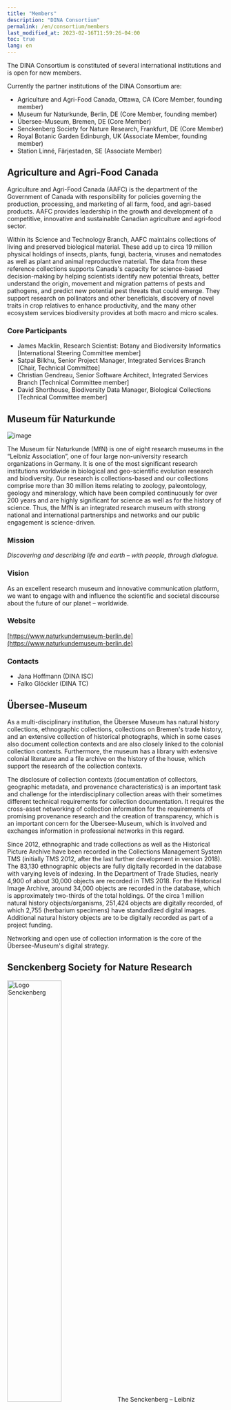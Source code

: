 ```yaml
---
title: "Members"
description: "DINA Consortium"
permalink: /en/consortium/members
last_modified_at: 2023-02-16T11:59:26-04:00
toc: true
lang: en
---
```


The DINA Consortium is constituted of several international institutions and is open for new members.

Currently the partner institutions of the DINA Consortium are:

- Agriculture and Agri-Food Canada, Ottawa, CA (Core Member, founding member)
- Museum fur Naturkunde, Berlin, DE (Core Member, founding member)
- Übersee-Museum, Bremen, DE (Core Member)
- Senckenberg Society for Nature Research, Frankfurt, DE (Core Member)
- Royal Botanic Garden Edinburgh, UK (Associate Member, founding member)
- Station Linné, Färjestaden, SE (Associate Member)

## Agriculture and Agri-Food Canada

Agriculture and Agri-Food Canada (AAFC) is the department of the Government of Canada with responsibility for policies governing the production, processing, and marketing of all farm, food, and agri-based products. AAFC provides leadership in the growth and development of a competitive, innovative and sustainable Canadian agriculture and agri-food sector.

Within its Science and Technology Branch, AAFC maintains collections of living and preserved biological material. These add up to circa 19 million physical holdings of insects, plants, fungi, bacteria, viruses and nematodes as well as plant and animal reproductive material. The data from these reference collections supports Canada's capacity for science-based decision-making by helping scientists identify new potential threats, better understand the origin, movement and migration patterns of pests and pathogens, and predict new potential pest threats that could emerge. They support research on pollinators and other beneficials, discovery of novel traits in crop relatives to enhance productivity, and the many other ecosystem services biodiversity provides at both macro and micro scales.

### Core Participants

- James Macklin, Research Scientist: Botany and Biodiversity Informatics [International Steering Committee member]
- Satpal Bilkhu, Senior Project Manager, Integrated Services Branch [Chair, Technical Committee]
- Christian Gendreau, Senior Software Architect, Integrated Services Branch [Technical Committee member]
- David Shorthouse, Biodiversity Data Manager, Biological Collections [Technical Committee member]

## Museum für Naturkunde

![image](https://user-images.githubusercontent.com/4136813/221223910-5980fb46-9346-4b26-bd12-b65d035ebffa.png)

The Museum für Naturkunde (MfN) is one of eight research museums in the “Leibniz Association”, one of four large non-university research organizations in Germany. It is one of the most significant research institutions worldwide in biological and geo-scientific evolution research and biodiversity. Our research is collections-based and our collections comprise more than 30 million items relating to zoology, paleontology, geology and mineralogy, which have been compiled continuously for over 200 years and are highly significant for science as well as for the history of science. Thus, the MfN is an integrated research museum with strong national and international partnerships and networks and our public engagement is science-driven.

### Mission

*Discovering and describing life and earth – with people, through dialogue.*

### Vision

As an excellent research museum and innovative communication platform, we want to engage with and influence the scientific and societal discourse about the future of our planet – worldwide.

### Website

[https://www.naturkundemuseum-berlin.de](https://www.naturkundemuseum-berlin.de)

### Contacts

- Jana Hoffmann (DINA ISC)
- Falko Glöckler (DINA TC)

## Übersee-Museum

As a multi-disciplinary institution, the Übersee Museum has natural history collections, ethnographic collections, collections on Bremen's trade history, and an extensive collection of historical photographs, which in some cases also document collection contexts and are also closely linked to the colonial collection contexts. Furthermore, the museum has a library with extensive colonial literature and a file archive on the history of the house, which support the research of the collection contexts.

The disclosure of collection contexts (documentation of collectors, geographic metadata, and provenance characteristics) is an important task and challenge for the interdisciplinary collection areas with their sometimes different technical requirements for collection documentation. It requires the cross-asset networking of collection information for the requirements of promising provenance research and the creation of transparency, which is an important concern for the Übersee-Museum, which is involved and exchanges information in professional networks in this regard.

Since 2012, ethnographic and trade collections as well as the Historical Picture Archive have been recorded in the Collections Management System TMS (initially TMS 2012, after the last further development in version 2018). The 83,130 ethnographic objects are fully digitally recorded in the database with varying levels of indexing. In the Department of Trade Studies, nearly 4,900 of about 30,000 objects are recorded in TMS 2018. For the Historical Image Archive, around 34,000 objects are recorded in the database, which is approximately two-thirds of the total holdings. Of the circa 1 million natural history objects/organisms, 251,424 objects are digitally recorded, of which 2,755 (herbarium specimens) have standardized digital images. Additional natural history objects are to be digitally recorded as part of a project funding.

Networking and open use of collection information is the core of the Übersee-Museum's digital strategy.

## Senckenberg Society for Nature Research
<img width="50%" alt="Logo Senckenberg" src="{{ '/assets/theme/images/logo-senckenberg.png' | relative_url }}" class="img-fluid">
The Senckenberg – Leibniz Institution for Biodiversity and Earth System Research (SGN) was founded in 1817 by local citizens in Frankfurt under the name Senckenbergische Naturforschende Gesellschaft, which translates as Senckenberg Society of Nature Research. Today, it is one of the most important research institutions in the field of biodiversity and, with the Frankfurt House, one of the largest natural history museums in Europe. The SGN is the supporting body for seven research institutes and three natural history museums.

With more than 45 million items, Senckenberg maintains the largest natural history collection in Germany. Senckenberg’s statutory obligations include to “maintain and develop collections as ‘archives of nature’ and to make them available to science as a research infrastructure”.

Senckenberg's membership in the DINA consortium, alongside with its involvement in related projects like DiSSCo and OSIRIS, underline its efforts of making their 45-million-specimen collections internationally and openly accessible by digitization.

### Website

[https://www.senckenberg.de/](https://www.senckenberg.de/)

### Contacts

- Claus Weiland  [International Steering Committee member]
- Jonas Grieb [Technical Committee Chair]

## Royal Botanic Garden Edinburgh

The Royal Botanic Garden Edinburgh (RBGE) was founded in the 17th century as a physic garden. Now it extends over four Gardens boasting a rich living collection of plants, and is a world-renowned centre for plant science and education.

### Mission

*"Exploring and explaining the world of plants for a better future"*

Without plants, there would be no life on earth. RBGE has been growing and studying plants for over 330 years, and so is perfectly placed to help document and conserve the world's diversity of plantlife.

The RBGE is working with the DINA project as part of information technology and collections management solutions at RBGE.

### People involved

- David Harris - Curator of the Herbarium
- Elspeth Haston - Deputy Curator of the Herbarium
- Robert Cubey - Plant Records Officer
- Marios Theodoropoulos - Programmer

## Station Linné

Station Linné is a research station on the island of Öland. The station was founded in 1963 by Uppsala University. It is organized since 2009 as a non-profit foundation, the Station Linné Foundation. Each summer, Station Linné welcomes more than 100 researchers and students from Sweden, northern Europe and beyond. The research projects span a wide range of research topics, including ecology, entomology and botany but also geology, archaeology, social sciences and many others.

Since 2006, the station has hosted a permanent team focused on taxonomic and ecological research on insect faunas. It started with the Swedish Malaise Trap Project, which at the time was one of the most ambitious inventories of a national insect fauna that had ever been attempted. It used a large number of Malaise traps deployed across Sweden for three full years (2003-2006). In recent years, the Station has been a key partner in projects charting insect faunas using genetic analysis (DNA metabarcoding) of large numbers of Malaise trap samples. The Station hosts unique collections of taxonomically sorted material of poorly known insect groups from Malaise traps in Sweden, and Malaise trap samples that have gone through mild lysis and the content of which has been indexed through DNA metabarcoding. Station Linné is also organizing one of the first monitoring schemes for insects using continuous sampling with Malaise traps and DNA sequencing of the collected material.

### Website

[https://stationlinne.se](https://stationlinne.se)
